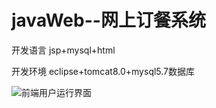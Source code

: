 # javaWeb--网上订餐系统

开发语言 jsp+mysql+html

开发环境 eclipse+tomcat8.0+mysql5.7数据库

![前端用户运行界面](https://github.com/FallingTreeCrescent/javaweb/edit/master/photo/1.jpg)
